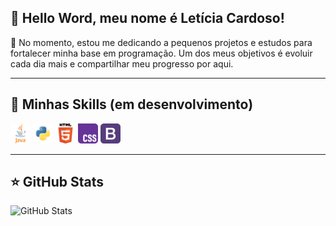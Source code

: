 ## 💜 Hello Word, meu nome é Letícia Cardoso!

🔭 No momento, estou me dedicando a pequenos projetos e estudos para fortalecer minha base em programação. Um dos meus objetivos é evoluir cada dia mais e compartilhar meu progresso por aqui.


---

## 🚀 Minhas Skills (em desenvolvimento)

<code><img height="32" src="https://raw.githubusercontent.com/github/explore/main/topics/java/java.png" alt="Java"/></code>
<code><img height="32" src="https://raw.githubusercontent.com/github/explore/main/topics/python/python.png" alt="Python"/></code>
<code><img height="32" src="https://raw.githubusercontent.com/github/explore/80688e429a7d4ef2fca1e82350fe8e3517d3494d/topics/html/html.png" alt="HTML5"/></code>
<code><img height="32" src="https://raw.githubusercontent.com/github/explore/80688e429a7d4ef2fca1e82350fe8e3517d3494d/topics/css/css.png" alt="CSS"/></code>
<code><img height="32" src="https://raw.githubusercontent.com/github/explore/80688e429a7d4ef2fca1e82350fe8e3517d3494d/topics/bootstrap/bootstrap.png" alt="Bootstrap"/></code>


---

## ⭐ GitHub Stats

![GitHub Stats](https://github-readme-stats.vercel.app/api?username=leticix4&show_icons=true&theme=dracula)
